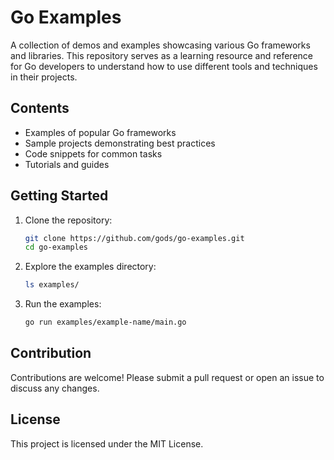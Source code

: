 # Go Examples

A collection of demos and examples showcasing various Go frameworks and libraries. This repository serves as a learning resource and reference for Go developers to understand how to use different tools and techniques in their projects.

## Contents

- Examples of popular Go frameworks
- Sample projects demonstrating best practices
- Code snippets for common tasks
- Tutorials and guides

## Getting Started

1. Clone the repository:
    ```sh
    git clone https://github.com/gods/go-examples.git
    cd go-examples
    ```

2. Explore the examples directory:
    ```sh
    ls examples/
    ```

3. Run the examples:
    ```sh
    go run examples/example-name/main.go
    ```

## Contribution

Contributions are welcome! Please submit a pull request or open an issue to discuss any changes.

## License

This project is licensed under the MIT License.

